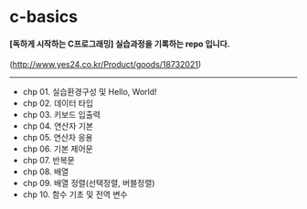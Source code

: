 ﻿# c-basics

#### [독하게 시작하는 C프로그래밍] 실습과정을 기록하는 repo 입니다.

(http://www.yes24.co.kr/Product/goods/18732021)

----------

- chp 01. 실습환경구성 및 Hello, World!
- chp 02. 데이터 타입
- chp 03. 키보드 입출력
- chp 04. 연산자 기본
- chp 05. 연산자 응용
- chp 06. 기본 제어문
- chp 07. 반복문
- chp 08. 배열
- chp 09. 배열 정렬(선택정렬, 버블정렬)
- chp 10. 함수 기초 및 전역 변수
